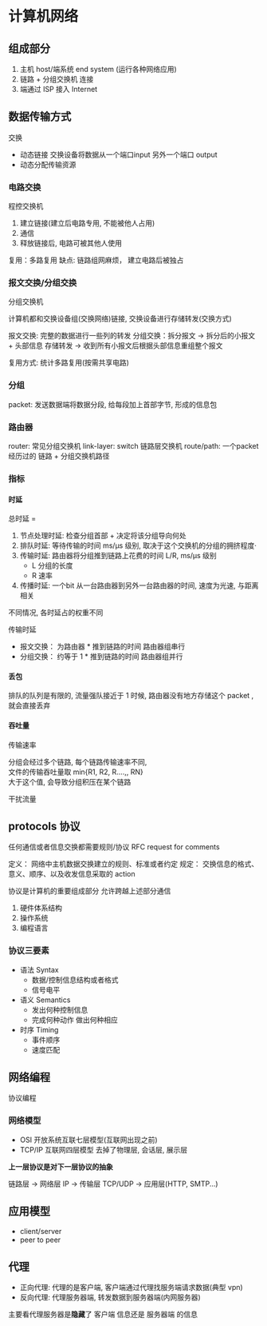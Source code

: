 # 计算机网络

## 组成部分

1. 主机 host/端系统 end system (运行各种网络应用)
2. 链路 + 分组交换机 连接
3. 端通过 ISP 接入 Internet

## 数据传输方式

交换

- 动态链接 交换设备将数据从一个端口input 另外一个端口 output
- 动态分配传输资源

### 电路交换

程控交换机

1. 建立链接(建立后电路专用, 不能被他人占用)
2. 通信
3. 释放链接后, 电路可被其他人使用

复用：多路复用
缺点: 链路组网麻烦， 建立电路后被独占  

### 报文交换/分组交换

分组交换机

计算机都和交换设备组(交换网络)链接, 交换设备进行存储转发(交换方式)

报文交换: 完整的数据进行一些列的转发
分组交换：拆分报文 -> 拆分后的小报文 + 头部信息 存储转发 -> 收到所有小报文后根据头部信息重组整个报文

复用方式: 统计多路复用(按需共享电路)

### 分组

packet: 发送数据端将数据分段, 给每段加上首部字节, 形成的信息包

### 路由器

router: 常见分组交换机
link-layer: switch 链路层交换机
route/path: 一个packet 经历过的 链路 + 分组交换机路径

### 指标

#### 时延

总时延 =

1. 节点处理时延: 检查分组首部 + 决定将该分组导向何处
2. 排队时延: 等待传输的时间 ms/μs 级别, 取决于这个交换机的分组的拥挤程度·
3. 传输时延: 路由器将分组推到链路上花费的时间 L/R, ms/μs 级别
    - L 分组的长度
    - R 速率
4. 传播时延: 一个bit 从一台路由器到另外一台路由器的时间, 速度为光速, 与距离相关

不同情况, 各时延占的权重不同

传输时延

- 报文交换： 为路由器 * 推到链路的时间 路由器组串行
- 分组交换： 约等于 1 * 推到链路的时间 路由器组并行

#### 丢包

排队的队列是有限的, 流量强队接近于 1 时候, 路由器没有地方存储这个 packet , 就会直接丢弃

#### 吞吐量

传输速率

分组会经过多个链路, 每个链路传输速率不同,  
文件的传输吞吐量取 min{R1, R2, R....,, RN}  
大于这个值, 会导致分组积压在某个链路

干扰流量

## protocols 协议

任何通信或者信息交换都需要规则/协议 RFC request for comments

定义： 网络中主机数据交换建立的规则、标准或者约定
规定： 交换信息的格式、意义、顺序、以及收发信息采取的 action

协议是计算机的重要组成部分
允许跨越上述部分通信

1. 硬件体系结构
2. 操作系统
3. 编程语言

### 协议三要素

- 语法 Syntax
  - 数据/控制信息结构或者格式
  - 信号电平
- 语义 Semantics
  - 发出何种控制信息
  - 完成何种动作 做出何种相应
- 时序 Timing
  - 事件顺序
  - 速度匹配

## 网络编程

协议编程

### 网络模型

- OSI 开放系统互联七层模型(互联网出现之前)
- TCP/IP 互联网四层模型 去掉了物理层, 会话层, 展示层

**上一层协议是对下一层协议的抽象**

链路层 -> 网络层 IP -> 传输层 TCP/UDP -> 应用层(HTTP, SMTP...)

## 应用模型

- client/server
- peer to peer

## 代理

- 正向代理: 代理的是客户端, 客户端通过代理找服务端请求数据(典型 vpn)
- 反向代理: 代理服务器端, 转发数据到服务器端(内网服务器)

主要看代理服务器是**隐藏**了 客户端 信息还是 服务器端 的信息
